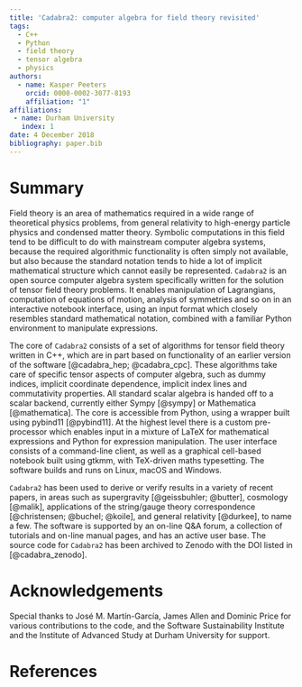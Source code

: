 ```yaml
---
title: 'Cadabra2: computer algebra for field theory revisited'
tags:
  - C++
  - Python
  - field theory
  - tensor algebra
  - physics
authors:
  - name: Kasper Peeters
    orcid: 0000-0002-3077-8193
    affiliation: "1"
affiliations:
 - name: Durham University
   index: 1
date: 4 December 2018
bibliography: paper.bib
---
```


# Summary

Field theory is an area of mathematics required in a wide range of
theoretical physics problems, from general relativity to high-energy
particle physics and condensed matter theory. Symbolic computations in
this field tend to be difficult to do with mainstream computer algebra
systems, because the required algorithmic functionality is often
simply not available, but also because the standard notation tends to
hide a lot of implicit mathematical structure which cannot easily be
represented.  ``Cadabra2`` is an open source computer algebra system
specifically written for the solution of tensor field theory
problems. It enables manipulation of Lagrangians, computation of
equations of motion, analysis of symmetries and so on in an
interactive notebook interface, using an input format which closely
resembles standard mathematical notation, combined with a familiar
Python environment to manipulate expressions.

The core of ``Cadabra2`` consists of a set of algorithms for tensor
field theory written in C++, which are in part based on functionality
of an earlier version of the software [@cadabra_hep; @cadabra_cpc].
These algorithms take care of specific tensor aspects of computer
algebra, such as dummy indices, implicit coordinate dependence,
implicit index lines and commutativity properties. All standard scalar
algebra is handed off to a scalar backend, currently either Sympy
[@sympy] or Mathematica [@mathematica]. The core is accessible from
Python, using a wrapper built using pybind11 [@pybind11]. At the
highest level there is a custom pre-processor which enables input in a
mixture of LaTeX for mathematical expressions and Python for
expression manipulation. The user interface consists of a command-line
client, as well as a graphical cell-based notebook built using gtkmm,
with TeX-driven maths typesetting.  The software builds and runs on
Linux, macOS and Windows.

``Cadabra2`` has been used to derive or verify results in a variety of
recent papers, in areas such as supergravity [@geissbuhler; @butter],
cosmology [@malik], applications of the string/gauge theory
correspondence [@christensen; @buchel; @koile], and general relativity
[@durkee], to name a few. The software is supported by an on-line Q\&A
forum, a collection of tutorials and on-line manual pages, and has an
active user base. The source code for ``Cadabra2`` has been archived
to Zenodo with the DOI listed in [@cadabra_zenodo].

# Acknowledgements

Special thanks to José M. Martín-García, James Allen and Dominic Price
for various contributions to the code, and the Software Sustainability
Institute and the Institute of Advanced Study at Durham University for
support.

# References

